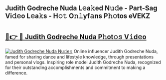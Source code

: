 ## Judith Godreche Nuda L𝚎a𝚔ed N𝚞𝚍e - Part-Sag Vi𝚍𝚎o L𝚎a𝚔s - H𝚘𝚝 O𝚗𝚕yf𝚊ns P𝚑𝚘tos eVEKZ

# <h2><a href="http://kf2da03.oniu.top/?m=Judith+Godreche+Nuda">🔗👉 🔴 Judith Godreche Nuda P𝚑ot𝚘𝚜 V𝚒d𝚎o</a></h2>

[![Judith Godreche Nuda Nu𝚍e𝚜](https://i.imgur.com/0qMVB7G.gif)](http://kf2da03.oniu.top/?m=Judith+Godreche+Nuda)
Online influencer Judith Godreche Nuda, famed for sharing dance and lifestyle knowledge, through presentations and personal vlogs. Inspiring role model Judith Godreche Nuda, recognized for their outstanding accomplishments and commitment to making a difference.  

